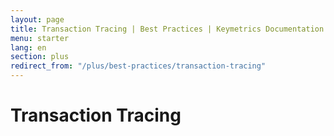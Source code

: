 ```yaml
---
layout: page
title: Transaction Tracing | Best Practices | Keymetrics Documentation
menu: starter
lang: en
section: plus
redirect_from: "/plus/best-practices/transaction-tracing"
---
```


# Transaction Tracing